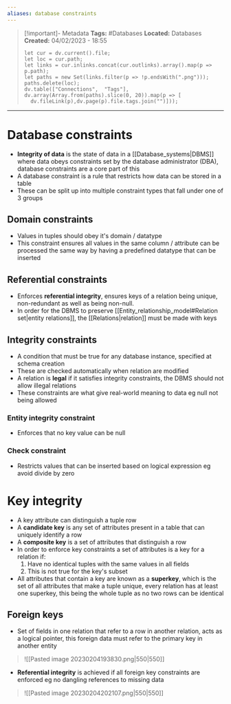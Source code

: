 ```yaml
---
aliases: database constraints
---
```

> [!important]- Metadata
> **Tags:** #Databases 
> **Located:** Databases
> **Created:** 04/02/2023 - 18:55
> ```dataviewjs
>let cur = dv.current().file;
>let loc = cur.path;
>let links = cur.inlinks.concat(cur.outlinks).array().map(p => p.path);
>let paths = new Set(links.filter(p => !p.endsWith(".png")));
>paths.delete(loc);
>dv.table(["Connections",  "Tags"], dv.array(Array.from(paths).slice(0, 20)).map(p => [
>   dv.fileLink(p),dv.page(p).file.tags.join("")]));
> ```

___
# Database constraints
- **Integrity of data** is the state of data in a [[Database_systems|DBMS]] where data obeys constraints set by the database administrator (DBA), database constraints are a core part of this  
- A database constraint is a rule that restricts how data can be stored in a table
- These can be split up into multiple constraint types that fall under one of 3 groups 
## Domain constraints
- Values in tuples should obey it's domain / datatype
- This constraint ensures all values in the same column / attribute can be processed the same way by having a predefined datatype that can be inserted 
## Referential constraints
- Enforces **referential integrity**, ensures keys of a relation being unique, non-redundant as well as being non-null.
- In order for the DBMS to preserve [[Entity_relationship_model#Relation set|entity relations]], the [[Relations|relation]] must be made with keys
## Integrity constraints
- A condition that must be true for any database instance, specified at schema creation 
- These are checked automatically when relation are modified 
- A relation is **legal** if it satisfies integrity constraints, the DBMS should not allow illegal relations
- These constraints are what give real-world meaning to data eg null not being allowed 

### Entity integrity constraint
- Enforces that no key value can be null
### Check constraint
- Restricts values that can be inserted based on logical expression eg avoid divide by zero
# Key integrity 
- A key attribute can distinguish a tuple row 
- A **candidate key** is any set of attributes present in a table that can uniquely identify a row 
- A **composite key** is a set of attributes that distinguish a row
- In order to enforce key constraints a set of attributes is a key for a relation if:
	1. Have no identical tuples with the same values in all fields 
	2. This is not true for the key's subset
- All attributes that contain a key are known as a **superkey**, which is the set of all attributes that make a tuple unique, every relation has at least one superkey, this being the whole tuple as no two rows can be identical 
## Foreign keys
- Set of fields in one relation that refer to a row in another relation, acts as a logical pointer, this foreign data must refer to the primary key in another entity 

> ![[Pasted image 20230204193830.png|550|550]]

- **Referential integrity** is achieved if all foreign key constraints are enforced eg no dangling references to missing data 

> ![[Pasted image 20230204202107.png|550|550]]

